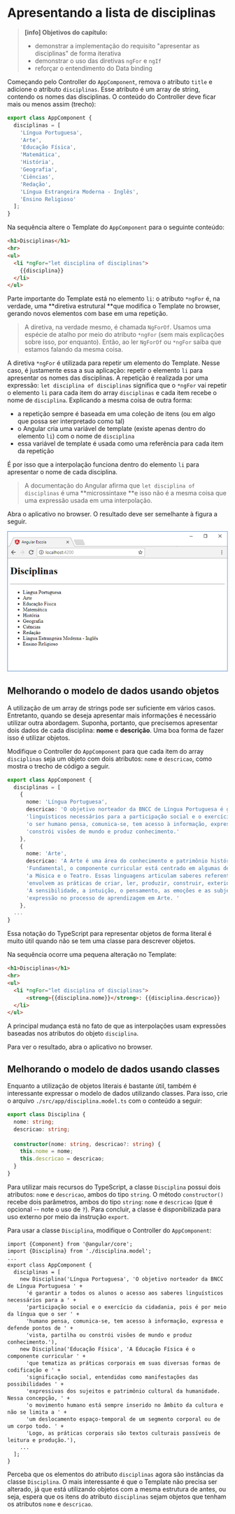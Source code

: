 # Apresentando a lista de disciplinas

> **\[info\] Objetivos do capítulo:**
>
> * demonstrar a implementação do requisito "apresentar as disciplinas" de forma iterativa
> * demonstrar o uso das diretivas `ngFor` e `ngIf`
> * reforçar o entendimento do Data binding

Começando pelo Controller do `AppComponent`, remova o atributo `title` e adicione o atributo `disciplinas`. Esse atributo é um array de string, contendo os nomes das disciplinas. O conteúdo do Controller deve ficar mais ou menos assim \(trecho\):

```typescript
export class AppComponent {
  disciplinas = [
    'Língua Portuguesa',
    'Arte',
    'Educação Física',
    'Matemática',
    'História',
    'Geografia',
    'Ciências',
    'Redação',
    'Língua Estrangeira Moderna - Inglês',
    'Ensino Religioso'
  ];
}
```

Na sequência altere o Template do `AppComponent` para o seguinte conteúdo:

```html
<h1>Disciplinas</h1>
<hr>
<ul>
  <li *ngFor="let disciplina of disciplinas">
    {{disciplina}}
  </li>
</ul>
```

Parte importante do Template está no elemento `li`: o atributo `*ngFor` é, na verdade, uma **diretiva estrutural **que modifica o Template no browser, gerando novos elementos com base em uma repetição. 

> A diretiva, na verdade mesmo, é chamada `NgForOf`. Usamos uma espécie de atalho por meio do atributo `*ngFor` \(sem mais explicações sobre isso, por enquanto\). Então, ao ler `NgForOf` ou `*ngFor` saiba que estamos falando da mesma coisa.

A diretiva `*ngFor` é utilizada para repetir um elemento do Template. Nesse caso, é justamente essa a sua aplicação: repetir o elemento `li` para apresentar os nomes das disciplinas. A repetição é realizada por uma expressão: `let disciplina of disciplinas` significa que o `*ngFor` vai repetir o elemento `li` para cada item do array `disciplinas` e cada item recebe o nome de `disciplina`. Explicando a mesma coisa de outra forma:

* a repetição sempre é baseada em uma coleção de itens \(ou em algo que possa ser interpretado como tal\)
* o Angular cria uma variável de template \(existe apenas dentro do elemento `li`\) com o nome de `disciplina`
* essa variável de template é usada como uma referência para cada item da repetição

É por isso que a interpolação funciona dentro do elemento `li` para apresentar o nome de cada disciplina.

> A documentação do Angular afirma que `let disciplina of disciplinas` é uma **microssintaxe **e isso não é a mesma coisa que uma expressão usada em uma interpolação.

Abra o aplicativo no browser. O resultado deve ser semelhante à figura a seguir.

![Apresentando a lista das disciplinas](/assets/browser-listando-disciplinas.png)

## Melhorando o modelo de dados usando objetos

A utilização de um array de strings pode ser suficiente em vários casos. Entretanto, quando se deseja apresentar mais informações é necessário utilizar outra abordagem. Suponha, portanto, que precisemos apresentar dois dados de cada disciplina: **nome** e **descrição**. Uma boa forma de fazer isso é utilizar objetos.

Modifique o Controller do `AppComponent` para que cada item do array `disciplinas` seja um objeto com dois atributos: `nome` e `descricao`, como mostra o trecho de código a seguir.

```typescript
export class AppComponent {
  disciplinas = [
    {
      nome: 'Língua Portuguesa',
      descricao: 'O objetivo norteador da BNCC de Língua Portuguesa é garantir a todos os alunos o acesso aos saberes ' +
      'linguísticos necessários para a participação social e o exercício da cidadania, pois é por meio da língua que ' +
      'o ser humano pensa, comunica-se, tem acesso à informação, expressa e defende pontos de vista, partilha ou ' +
      'constrói visões de mundo e produz conhecimento.'
    },
    {
      nome: 'Arte',
      descricao: 'A Arte é uma área do conhecimento e patrimônio histórico e cultural da humanidade. No Ensino ' +
      'Fundamental, o componente curricular está centrado em algumas de suas linguagens: as Artes visuais, a Dança, ' +
      'a Música e o Teatro. Essas linguagens articulam saberes referentes a produtos e fenômenos artísticos e ' +
      'envolvem as práticas de criar, ler, produzir, construir, exteriorizar e refletir sobre formas artísticas. ' +
      'A sensibilidade, a intuição, o pensamento, as emoções e as subjetividades se manifestam como formas de ' +
      'expressão no processo de aprendizagem em Arte. '
    },
  ...
}
```

Essa notação do TypeScript para representar objetos de forma literal é muito útil quando não se tem uma classe para descrever objetos.

Na sequência ocorre uma pequena alteração no Template:

```html
<h1>Disciplinas</h1>
<hr>
<ul>
  <li *ngFor="let disciplina of disciplinas">
      <strong>{{disciplina.nome}}</strong>: {{disciplina.descricao}}
  </li>
</ul>
```

A principal mudança está no fato de que as interpolações usam expressões baseadas nos atributos do objeto `disciplina`.

Para ver o resultado, abra o aplicativo no browser.

## Melhorando o modelo de dados usando classes

Enquanto a utilização de objetos literais é bastante útil, também é interessante expressar o modelo de dados utilizando classes. Para isso, crie o arquivo `./src/app/disciplina.model.ts` com o conteúdo a seguir:

```typescript
export class Disciplina {
  nome: string;
  descricao: string;

  constructor(nome: string, descricao?: string) {
    this.nome = nome;
    this.descricao = descricao;
  }
}
```

Para utilizar mais recursos do TypeScript, a classe `Disciplina` possui dois atributos: `nome` e `descricao`, ambos do tipo `string`. O método `constructor()` recebe dois parâmetros, ambos do tipo `string`: `nome` e `descricao` \(que é opcional -- note o uso de `?`\). Para concluir, a classe é disponibilizada para uso externo por meio da instrução `export`.

Para usar a classe `Disciplina`, modifique o Controller do `AppComponent`:

```
import {Component} from '@angular/core';
import {Disciplina} from './disciplina.model';
...
export class AppComponent {
  disciplinas = [
    new Disciplina('Língua Portuguesa', 'O objetivo norteador da BNCC de Língua Portuguesa ' +
      'é garantir a todos os alunos o acesso aos saberes linguísticos necessários para a ' +
      'participação social e o exercício da cidadania, pois é por meio da língua que o ser ' +
      'humano pensa, comunica-se, tem acesso à informação, expressa e defende pontos de ' +
      'vista, partilha ou constrói visões de mundo e produz conhecimento.'),
    new Disciplina('Educação Física', 'A Educação Física é o componente curricular ' +
      'que tematiza as práticas corporais em suas diversas formas de codificação e ' +
      'significação social, entendidas como manifestações das possibilidades ' +
      'expressivas dos sujeitos e patrimônio cultural da humanidade. Nessa concepção, ' +
      'o movimento humano está sempre inserido no âmbito da cultura e não se limita a ' +
      'um deslocamento espaço-temporal de um segmento corporal ou de um corpo todo. ' +
      'Logo, as práticas corporais são textos culturais passíveis de leitura e produção.'),
    ...
  ];
}
```

Perceba que os elementos do atributo `disciplinas` agora são instâncias da classe `Disciplina`. O mais interessante é que o Template não precisa ser alterado, já que está utilizando objetos com a mesma estrutura de antes, ou seja, espera que os itens do atributo `disciplinas` sejam objetos que tenham os atributos `nome` e `descricao`.


